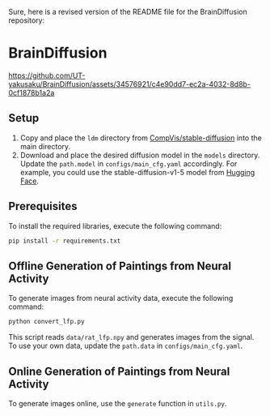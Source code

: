 Sure, here is a revised version of the README file for the BrainDiffusion repository:

# BrainDiffusion




https://github.com/UT-yakusaku/BrainDiffusion/assets/34576921/c4e90dd7-ec2a-4032-8d8b-0cf1878b1a2a




## Setup
1. Copy and place the `ldm` directory from [CompVis/stable-diffusion](https://github.com/CompVis/stable-diffusion) into the main directory.
2. Download and place the desired diffusion model in the `models` directory. Update the `path.model` in `configs/main_cfg.yaml` accordingly. For example, you could use the stable-diffusion-v1-5 model from [Hugging Face](https://huggingface.co/runwayml/stable-diffusion-v1-5).

## Prerequisites
To install the required libraries, execute the following command:
```sh
pip install -r requirements.txt
```

## Offline Generation of Paintings from Neural Activity
To generate images from neural activity data, execute the following command:
```sh
python convert_lfp.py
```
This script reads `data/rat_lfp.npy` and generates images from the signal. To use your own data, update the `path.data` in `configs/main_cfg.yaml`.

## Online Generation of Paintings from Neural Activity
To generate images online, use the `generate` function in `utils.py`.

